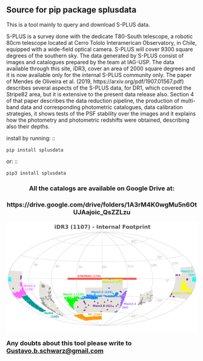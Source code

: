 ## Source for pip package splusdata

This is a tool mainly to query and download S-PLUS data.

<p>S-PLUS is a survey done with the dedicate T80-South telescope, a robotic 80cm telescope located at Cerro Tololo Interamerican Observatory, in Chile, equipped with a wide-field optical camera. S-PLUS will cover 9300 square degrees of the southern sky. The data generated by S-PLUS consist of images and catalogues prepared by the team at IAG-USP. The data available through this site, iDR3, cover an area of 2000 square degrees and it is now available only for the internal S-PLUS community only. The paper of Mendes de Oliveira et al. (2019, https://arxiv.org/pdf/1907.01567.pdf) describes several aspects of the S-PLUS data, for DR1, which covered the Stripe82 area, but it is extensive to the present data release also. Section 4 of that paper describes  the data reduction pipeline, the production of multi-band data and corresponding photometric catalogues, data calibration strategies, it shows tests of the PSF stability over the images and it explains how the photometry and photometric redshifts were obtained, describing also their depths.<p>

install by running: ::

    pip install splusdata
    
or: ::

    pip3 install splusdata

<h3 align="center">All the catalogs are available on Google Drive at: <h3>
<p align="center">https://drive.google.com/drive/folders/1A3rM4K0wgMu5n6OtUJAajoic_QsZZLzu<p>
  
![](iDR3_footprint.png)

Any doubts about this tool please write to Gustavo.b.schwarz@gmail.com
